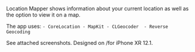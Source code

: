 Location Mapper shows information about your current location as well as the option to view it on a map. 

The app uses:
    ```
    - CoreLocation
    - MapKit
    - CLGeocoder 
    - Reverse Geocoding
    ```

See attached screenshots. Designed on /for iPhone XR 12.1.
